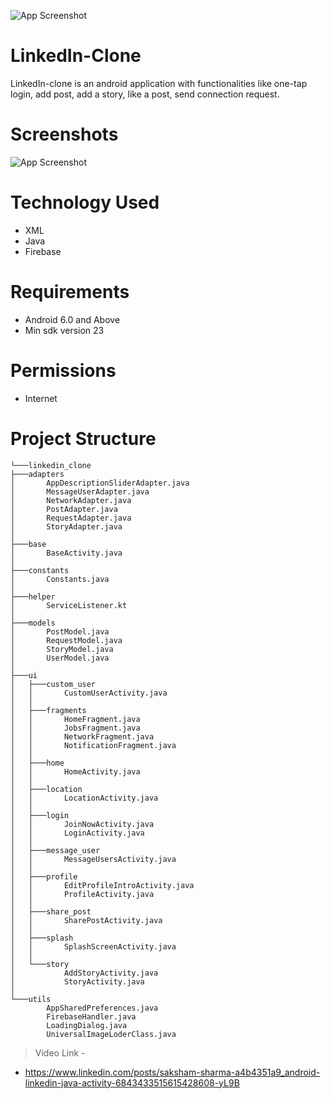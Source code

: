 ![App Screenshot](https://github.com/SakshamSharma2026/LinkedIn-Clone/blob/main/Assests/header.png?raw=true)

# LinkedIn-Clone
LinkedIn-clone is an android application with functionalities like one-tap login, add post, add a story, like a post, send connection request.


# Screenshots
![App Screenshot](https://github.com/SakshamSharma2026/LinkedIn-Clone/blob/main/Assests/screenshot.png?raw=true)


# Technology Used
* XML
* Java
* Firebase

# Requirements
* Android 6.0 and Above
* Min sdk version 23


# Permissions
* Internet


# Project Structure
```
└───linkedin_clone
├───adapters
│       AppDescriptionSliderAdapter.java
│       MessageUserAdapter.java
│       NetworkAdapter.java
│       PostAdapter.java
│       RequestAdapter.java
│       StoryAdapter.java
│
├───base
│       BaseActivity.java
│
├───constants
│       Constants.java
│
├───helper
│       ServiceListener.kt
│
├───models
│       PostModel.java
│       RequestModel.java
│       StoryModel.java
│       UserModel.java
│
├───ui
│   ├───custom_user
│   │       CustomUserActivity.java
│   │
│   ├───fragments
│   │       HomeFragment.java
│   │       JobsFragment.java
│   │       NetworkFragment.java
│   │       NotificationFragment.java
│   │
│   ├───home
│   │       HomeActivity.java
│   │
│   ├───location
│   │       LocationActivity.java
│   │
│   ├───login
│   │       JoinNowActivity.java
│   │       LoginActivity.java
│   │
│   ├───message_user
│   │       MessageUsersActivity.java
│   │
│   ├───profile
│   │       EditProfileIntroActivity.java
│   │       ProfileActivity.java
│   │
│   ├───share_post
│   │       SharePostActivity.java
│   │
│   ├───splash
│   │       SplashScreenActivity.java
│   │
│   └───story
│           AddStoryActivity.java
│           StoryActivity.java
│
└───utils
        AppSharedPreferences.java
        FirebaseHandler.java
        LoadingDialog.java
        UniversalImageLoderClass.java
```


> Video Link - 
* https://www.linkedin.com/posts/saksham-sharma-a4b4351a9_android-linkedin-java-activity-6843433515615428608-yL9B

